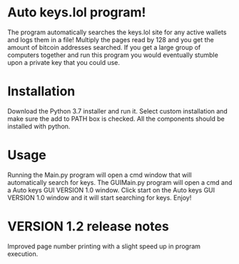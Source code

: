 # Auto keys.lol program!
The program automatically searches the keys.lol site for any active wallets and logs them in a file! Multiply the pages read by 128 and you get the amount of bitcoin addresses searched. If you get a large group of computers together and run this program you would eventually stumble upon a private key that you could use.

# Installation
Download the Python 3.7 installer and run it. Select custom installation and make sure the add to PATH box is checked. All the components should be installed with python. 

# Usage
Running the Main.py program will open a cmd window that will automatically search for keys. The GUIMain.py program will open a cmd and a Auto keys GUI VERSION 1.0 window. Click start on the Auto keys GUI VERSION 1.0 window and it will start searching for keys. Enjoy!

# VERSION 1.2 release notes
Improved page number printing with a slight speed up in program execution.
